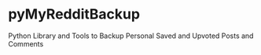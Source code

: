 # pyMyRedditBackup
Python Library and Tools to Backup Personal Saved and Upvoted Posts and Comments
